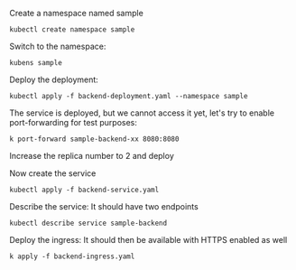 Create a namespace named sample

```
kubectl create namespace sample
```

Switch to the namespace:

```
kubens sample
```

Deploy the deployment:
```
kubectl apply -f backend-deployment.yaml --namespace sample
```

The service is deployed, but we cannot access it yet, let's try to enable port-forwarding
for test purposes:
```
k port-forward sample-backend-xx 8080:8080
```

Increase the replica number to 2 and deploy

Now create the service
```
kubectl apply -f backend-service.yaml
```

Describe the service:
It should have two endpoints
```
kubectl describe service sample-backend
```

Deploy the ingress:
It should then be available with HTTPS enabled as well
```
k apply -f backend-ingress.yaml
```

